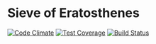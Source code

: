 # Sieve of Eratosthenes
[![Code Climate](https://codeclimate.com/github/twingo-b/sieve_of_eratosthenes/badges/gpa.svg)](https://codeclimate.com/github/twingo-b/sieve_of_eratosthenes) [![Test Coverage](https://codeclimate.com/github/twingo-b/sieve_of_eratosthenes/badges/coverage.svg)](https://codeclimate.com/github/twingo-b/sieve_of_eratosthenes/coverage) [![Build Status](https://travis-ci.org/twingo-b/sieve_of_eratosthenes.svg?branch=master)](https://travis-ci.org/twingo-b/sieve_of_eratosthenes)
